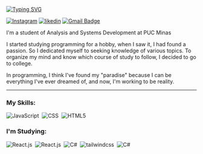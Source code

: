 [![Typing SVG](https://readme-typing-svg.herokuapp.com/?color=fff&size=35&center=true&vCenter=true&width=1000&lines=Whats's+up!,+I'm+Walber)](https://git.io/typing-svg)

[![Instagram](https://img.shields.io/badge/-@walbeeeeeer-00875f?style=flat-square&labelColor=00875f&logo=instagram&logoColor=white&link=https://www.instagram.com/walbeeeeeer/)](https://www.instagram.com/walbeeeeeer/)
[![likedin](https://img.shields.io/badge/-Walber%20Gomes-00875f?style=flat-square&labelColor=00875f&logo=Linkedin&logoColor=white&link=https://www.linkedin.com/in/walber-gomes-224206261/)](https://www.linkedin.com/in/walber-gomes-224206261/) 
[![Gmail Badge](https://img.shields.io/badge/-walberg.s48@gmail.com-00875f?style=flat-square&logo=Gmail&logoColor=white&link=mailto:walberg.s48@gmail.com)](mailto:walberg.s48gmail.com)


I'm a student of Analysis and Systems Development at PUC Minas

I started studying programming for a hobby, when I saw it, I had found a passion. So I dedicated myself to seeking knowledge of various topics. To organize my mind and know which course of study to follow, I decided to go to college.

In programming, I think I've found my "paradise" because I can be everything I've ever dreamed of, and now, I'm working to be reality.

---

### My Skills:
![JavaScript](https://img.shields.io/badge/-JavaScript-0D1117?style=for-the-badge&logo=javascript&labelColor=0D1117&textColor=0D1117)&nbsp;
![CSS](https://img.shields.io/badge/-CSS-0D1117?style=for-the-badge&logo=CSS3&logoColor=1572B6&labelColor=0D1117)&nbsp;
![HTML5](https://img.shields.io/badge/-HTML5-0D1117?style=for-the-badge&logo=HTML5&logoColor=E34F26&labelColor=0D1117)&nbsp;


### I'm Studying:

![React.js](https://img.shields.io/badge/-React.js-0D1117?style=for-the-badge&logo=react&labelColor=0D1117)&nbsp;
![React.js](https://img.shields.io/badge/-React%20Native-0D1117?style=for-the-badge&logo=react&labelColor=0D1117)&nbsp;
![C#](https://img.shields.io/badge/-cSharp-0D1117?style=for-the-badge&logo=csharp&logoColor=239120&labelColor=0D1117)&nbsp;
![tailwindcss](https://img.shields.io/badge/-tailwind-0D1117?style=for-the-badge&logo=tailwindcss&logoColor=#06B6D4&labelColor=0D1117)&nbsp;
![C#](https://img.shields.io/badge/-TypeScript-0D1117?style=for-the-badge&logo=typescript&logoColor=3178C6&labelColor=0D1117)&nbsp;
